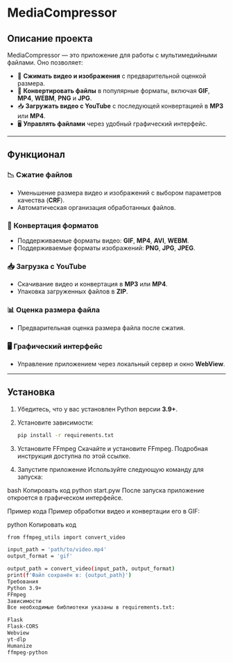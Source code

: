 # **MediaCompressor**

## **Описание проекта**
MediaCompressor — это приложение для работы с мультимедийными файлами. Оно позволяет:

- 🎥 **Сжимать видео и изображения** с предварительной оценкой размера.
- 🔄 **Конвертировать файлы** в популярные форматы, включая **GIF**, **MP4**, **WEBM**, **PNG** и **JPG**.
- 📥 **Загружать видео с YouTube** с последующей конвертацией в **MP3** или **MP4**.
- 🖥️ **Управлять файлами** через удобный графический интерфейс.

---

## **Функционал**
### 📉 Сжатие файлов
- Уменьшение размера видео и изображений с выбором параметров качества (**CRF**).
- Автоматическая организация обработанных файлов.

### 🔄 Конвертация форматов
- Поддерживаемые форматы видео: **GIF**, **MP4**, **AVI**, **WEBM**.
- Поддерживаемые форматы изображений: **PNG**, **JPG**, **JPEG**.

### 📥 Загрузка с YouTube
- Скачивание видео и конвертация в **MP3** или **MP4**.
- Упаковка загруженных файлов в **ZIP**.

### 📊 Оценка размера файла
- Предварительная оценка размера файла после сжатия.

### 🖥️ Графический интерфейс
- Управление приложением через локальный сервер и окно **WebView**.

---

## **Установка**
1. Убедитесь, что у вас установлен Python версии **3.9+**.
2. Установите зависимости:
   ```bash
   pip install -r requirements.txt

3. Установите FFmpeg
Скачайте и установите FFmpeg. Подробная инструкция доступна по этой ссылке.

4. Запустите приложение
Используйте следующую команду для запуска:

bash
Копировать код
python start.pyw
После запуска приложение откроется в графическом интерфейсе.

Пример кода
Пример обработки видео и конвертации его в GIF:

python
Копировать код

  ```bash
from ffmpeg_utils import convert_video

input_path = 'path/to/video.mp4'
output_format = 'gif'

output_path = convert_video(input_path, output_format)
print(f'Файл сохранён в: {output_path}')
Требования
Python 3.9+
FFmpeg
Зависимости
Все необходимые библиотеки указаны в requirements.txt:

Flask
Flask-CORS
Webview
yt-dlp
Humanize
ffmpeg-python
